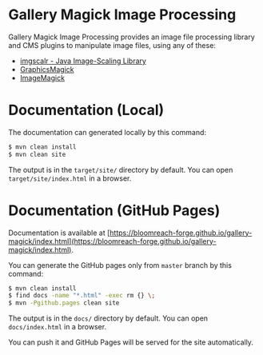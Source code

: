 # Gallery Magick Image Processing

Gallery Magick Image Processing provides an image file processing library and CMS plugins to manipulate image files, 
using any of these:
- [imgscalr - Java Image-Scaling Library](https://github.com/rkalla/imgscalr)
- [GraphicsMagick](http://www.graphicsmagick.org/)
- [ImageMagick](http://www.imagemagick.org/)


# Documentation (Local)

The documentation can generated locally by this command:

```bash
$ mvn clean install
$ mvn clean site
```

The output is in the ```target/site/``` directory by default. You can open ```target/site/index.html``` in a browser.

# Documentation (GitHub Pages)

Documentation is available at [https://bloomreach-forge.github.io/gallery-magick/index.html](https://bloomreach-forge.github.io/gallery-magick/index.html).

You can generate the GitHub pages only from ```master``` branch by this command:

```bash
$ mvn clean install
$ find docs -name "*.html" -exec rm {} \;
$ mvn -Pgithub.pages clean site
```

The output is in the ```docs/``` directory by default. You can open ```docs/index.html``` in a browser.

You can push it and GitHub Pages will be served for the site automatically.
